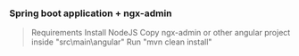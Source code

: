 ### Spring boot application + ngx-admin

> Requirements 
Install NodeJS
Copy ngx-admin or other angular project inside "src\main\angular"
Run "mvn clean install"